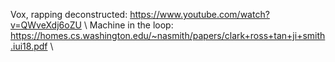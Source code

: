 Vox, rapping deconstructed:
https://www.youtube.com/watch?v=QWveXdj6oZU \\
Machine in the loop:
https://homes.cs.washington.edu/~nasmith/papers/clark+ross+tan+ji+smith.iui18.pdf \\
